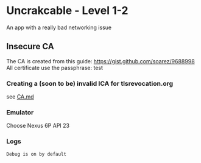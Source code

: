 # Uncrakcable - Level 1-2

An app with a really bad networking issue

## Insecure CA

The CA is created from this guide: https://gist.github.com/soarez/9688998
All certificate use the passphrase: test


### Creating a (soon to be) invalid ICA for tlsrevocation.org

see [CA.md](CA.md)


### Emulator

Choose Nexus 6P API 23

### Logs

    Debug is on by default
